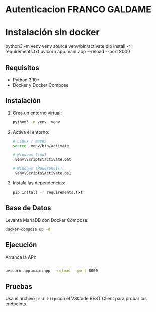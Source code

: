 # Autenticacion FRANCO GALDAME

# Instalación sin docker
python3 -m venv venv
source venv/bin/activate
pip install -r requirements.txt
uvicorn app.main:app --reload --port 8000


## Requisitos

- Python 3.10+
- Docker y Docker Compose

## Instalación

1. Crea un entorno virtual:
   ```bash
   python3 -m venv .venv
   ```
2. Activa el entorno:

   ```bash
   # Linux / macOS
   source .venv/bin/activate

   # Windows (cmd)
   .venv\Scripts\activate.bat

   # Windows (PowerShell)
   .venv\Scripts\Activate.ps1
   ```

3. Instala las dependencias:
   ```bash
   pip install -r requirements.txt
   ```

## Base de Datos

Levanta MariaDB con Docker Compose:

```bash
docker-compose up -d
```

## Ejecución

Arranca la API:

```bash

uvicorn app.main:app --reload --port 8000
```

## Pruebas

Usa el archivo `test.http` con el VSCode REST Client para probar los endpoints.
